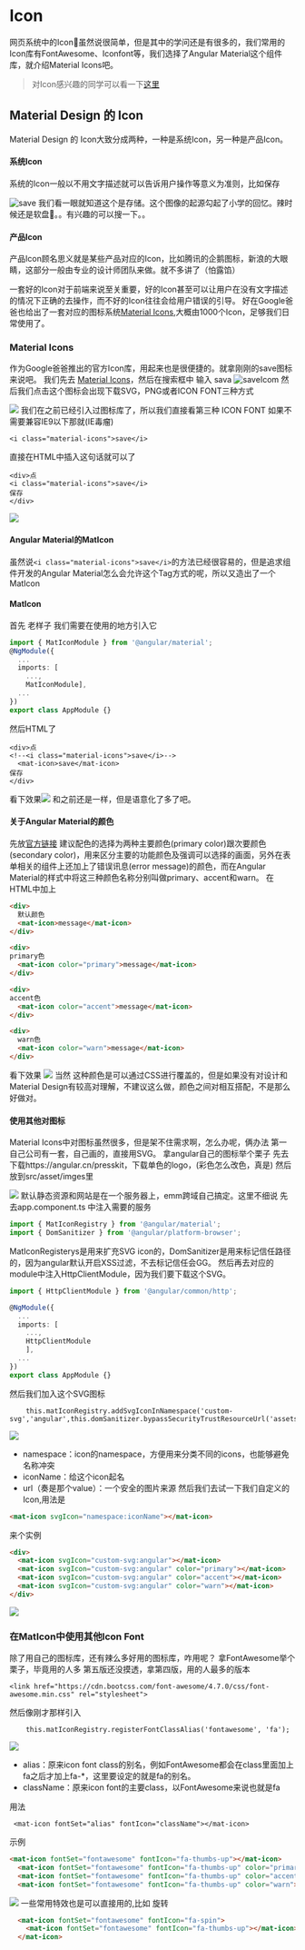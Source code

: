 # Icon
网页系统中的Icon虽然说很简单，但是其中的学问还是有很多的，我们常用的Icon库有FontAwesome、Iconfont等，我们选择了Angular Material这个组件库，就介绍Material Icons吧。
> 对Icon感兴趣的同学可以看一下[这里](https://material.io/guidelines/style/icons.html)
## Material Design 的 Icon
Material Design 的 Icon大致分成两种，一种是系统Icon，另一种是产品Icon。

#### 系统Icon
系统的Icon一般以不用文字描述就可以告诉用户操作等意义为准则，比如保存

![save](https://user-gold-cdn.xitu.io/2018/2/11/1618417a5133520f?w=154&h=144&f=png&s=4930)
我们看一眼就知道这个是存储。这个图像的起源勾起了小学的回忆。辣时候还是软盘💾。。有兴趣的可以搜一下。。
#### 产品Icon
产品Icon顾名思义就是某些产品对应的Icon，比如腾讯的企鹅图标，新浪的大眼睛，这部分一般由专业的设计师团队来做。就不多讲了（怕露馅）

一套好的Icon对于前端来说至关重要，好的Icon甚至可以让用户在没有文字描述的情况下正确的去操作，而不好的Icon往往会给用户错误的引导。
好在Google爸爸也给出了一套对应的图标系统[Material Icons](https://material.io/icons/),大概由1000个Icon，足够我们日常使用了。


### Material Icons

作为Google爸爸推出的官方Icon库，用起来也是很便捷的。就拿刚刚的save图标来说吧。
我们先去 [Material Icons](https://material.io/icons/)，然后在搜索框中 输入  sava
![saveIcom](https://user-gold-cdn.xitu.io/2018/2/11/1618421b23e47121?w=824&h=938&f=png&s=47284)
然后我们点击这个图标会出现下载SVG，PNG或者ICON FONT三种方式

![](https://user-gold-cdn.xitu.io/2018/2/11/161842367eaa732b?w=2458&h=1166&f=png&s=131436)
我们在之前已经引入过图标库了，所以我们直接看第三种 ICON FONT
如果不需要兼容IE9以下那就(IE毒瘤)
```
<i class="material-icons">save</i>
```
直接在HTML中插入这句话就可以了
```
<div>点
<i class="material-icons">save</i>
保存    
</div>
```
![](https://user-gold-cdn.xitu.io/2018/2/11/161856412e1c8bf9?w=188&h=98&f=png&s=7628)

#### Angular Material的MatIcon
虽然说```<i class="material-icons">save</i>```的方法已经很容易的，但是追求组件开发的Angular Material怎么会允许这个Tag方式的呢，所以又造出了一个MatIcon

#### MatIcon
首先 老样子 我们需要在使用的地方引入它
```typescript
import { MatIconModule } from '@angular/material';
@NgModule({
  ...
  imports: [
    ...,
    MatIconModule],
  ...
})
export class AppModule {}
```
然后HTML了
```
<div>点
<!--<i class="material-icons">save</i>-->
  <mat-icon>save</mat-icon>
保存
</div>
```
看下效果![](https://user-gold-cdn.xitu.io/2018/2/11/161856412e1c8bf9?w=188&h=98&f=png&s=7628)
和之前还是一样，但是语意化了多了吧。
#### 关于Angular Material的颜色
先放[官方链接](https://material.io/guidelines/style/color.html#color-color-tool)
建议配色的选择为两种主要颜色(primary color)跟次要颜色(secondary color)，用来区分主要的功能颜色及强调可以选择的画面，另外在表单相关的组件上还加上了错误讯息(error message)的颜色，而在Angular Material的样式中将这三种颜色名称分别叫做primary、accent和warn。
在HTML中加上
```html
<div>
  默认颜色
  <mat-icon>message</mat-icon>
</div>

<div>
primary色
  <mat-icon color="primary">message</mat-icon>
</div>

<div>
accent色
  <mat-icon color="accent">message</mat-icon>
</div>

<div>
  warn色
  <mat-icon color="warn">message</mat-icon>
</div>

```
看下效果
![](https://user-gold-cdn.xitu.io/2018/2/11/1618574c5e9dc1fc?w=246&h=292&f=png&s=19695)
当然 这种颜色是可以通过CSS进行覆盖的，但是如果没有对设计和Material Design有较高对理解，不建议这么做，颜色之间对相互搭配，不是那么好做对。
#### 使用其他对图标

Material Icons中对图标虽然很多，但是架不住需求啊，怎么办呢，俩办法
第一 自己公司有一套，自己画的，直接用SVG。
拿angular自己的图标举个栗子
先去下载https://angular.cn/presskit，下载单色的logo，(彩色怎么改色，真是)
然后放到src/asset/imges里

![](https://user-gold-cdn.xitu.io/2018/2/11/161857b91c01db48?w=606&h=886&f=png&s=96178)
默认静态资源和网站是在一个服务器上，emm跨域自己搞定。这里不细说
先去app.component.ts 中注入需要的服务
```typescript
import { MatIconRegistry } from '@angular/material';
import { DomSanitizer } from '@angular/platform-browser';
```
MatIconRegisterys是用来扩充SVG icon的，DomSanitizer是用来标记信任路径的，因为angular默认开启XSS过滤，不去标记信任会GG。
然后再去对应的module中注入HttpClientModule，因为我们要下载这个SVG。
```typescript
import { HttpClientModule } from '@angular/common/http';

@NgModule({
  ...
  imports: [
    ...,
    HttpClientModule
    ],
  ...
})
export class AppModule {}
```
然后我们加入这个SVG图标
```
    this.matIconRegistry.addSvgIconInNamespace('custom-svg','angular',this.domSanitizer.bypassSecurityTrustResourceUrl('assets/imges/angular.svg'));
```
![](https://user-gold-cdn.xitu.io/2018/2/11/161858654524e11b?w=1290&h=158&f=png&s=50132)
- namespace：icon的namespace，方便用来分类不同的icons，也能够避免名称冲突
- iconName：给这个icon起名
- url（奏是那个value）：一个安全的图片来源
然后我们去试一下我们自定义的Icon,用法是
```html
<mat-icon svgIcon="namespace:iconName"></mat-icon>
```
来个实例
```html
<div>
  <mat-icon svgIcon="custom-svg:angular"></mat-icon>
  <mat-icon svgIcon="custom-svg:angular" color="primary"></mat-icon>
  <mat-icon svgIcon="custom-svg:angular" color="accent"></mat-icon>
  <mat-icon svgIcon="custom-svg:angular" color="warn"></mat-icon>
</div>

```

![](https://user-gold-cdn.xitu.io/2018/2/11/161858eb38497c0c?w=482&h=214&f=png&s=18007)
### 在MatIcon中使用其他Icon Font
除了用自己的图标库，还有辣么多好用的图标库，咋用呢？
拿FontAwesome举个栗子，毕竟用的人多
第五版还没摸透，拿第四版，用的人最多的版本
```
<link href="https://cdn.bootcss.com/font-awesome/4.7.0/css/font-awesome.min.css" rel="stylesheet">
```
然后像刚才那样引入
```typescripy
    this.matIconRegistry.registerFontClassAlias('fontawesome', 'fa');
```
![](https://user-gold-cdn.xitu.io/2018/2/11/1618595fcb52fa20?w=1198&h=58&f=png&s=27299)
- alias：原来icon font class的别名，例如FontAwesome都会在class里面加上fa之后才加上fa-*，这里要设定的就是fa的别名。
- className：原来icon font的主要class，以FontAwesome来说也就是fa

用法
```
 <mat-icon fontSet="alias" fontIcon="className"></mat-icon>
```
示例
```html
<mat-icon fontSet="fontawesome" fontIcon="fa-thumbs-up"></mat-icon>
  <mat-icon fontSet="fontawesome" fontIcon="fa-thumbs-up" color="primary"></mat-icon>
  <mat-icon fontSet="fontawesome" fontIcon="fa-thumbs-up" color="accent"></mat-icon>
  <mat-icon fontSet="fontawesome" fontIcon="fa-thumbs-up" color="warn"></mat-icon>
```

![](https://user-gold-cdn.xitu.io/2018/2/12/161859ae0b031151?w=782&h=168&f=png&s=22171)
一些常用特效也是可以直接用的,比如  旋转
```html
  <mat-icon fontSet="fontawesome" fontIcon="fa-spin">
    <mat-icon fontSet="fontawesome" fontIcon="fa-thumbs-up"></mat-icon>
  </mat-icon>
  ```